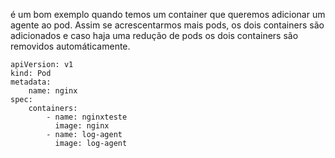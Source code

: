 é um bom exemplo quando temos um container que queremos adicionar um agente ao pod.
Assim se acrescentarmos mais pods, os dois containers são adicionados e caso haja uma redução de pods os dois containers são removidos automáticamente.

```
apiVersion: v1
kind: Pod
metadata:
    name: nginx
spec:
    containers:
        - name: nginxteste
          image: nginx
        - name: log-agent
          image: log-agent
```